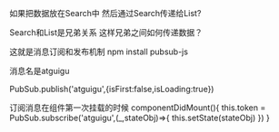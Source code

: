 如果把数据放在Search中
然后通过Search传递给List?

Search和List是兄弟关系
这样兄弟之间如何传递数据？

这就是消息订阅和发布机制
npm install pubsub-js

消息名是atguigu

PubSub.publish('atguigu',{isFirst:false,isLoading:true})

订阅消息在组件第一次挂载的时候
componentDidMount(){
    this.token = PubSub.subscribe('atguigu',(_,stateObj)=>{
        this.setState(stateObj)
    })
}